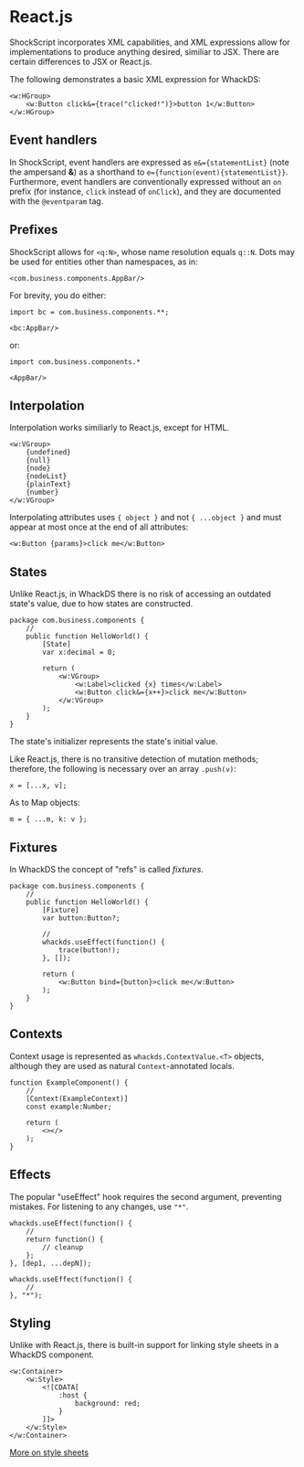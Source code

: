 # React.js

ShockScript incorporates XML capabilities, and XML expressions allow for implementations to produce anything desired, similiar to JSX. There are certain differences to JSX or React.js.

The following demonstrates a basic XML expression for WhackDS:

```
<w:HGroup>
    <w:Button click&={trace("clicked!")}>button 1</w:Button>
</w:HGroup>
```

## Event handlers

In ShockScript, event handlers are expressed as `e&={statementList}` (note the ampersand **\&**) as a shorthand to `e={function(event){statementList}}`. Furthermore, event handlers are conventionally expressed without an `on` prefix (for instance, `click` instead of `onClick`), and they are documented with the `@eventparam` tag.

## Prefixes

ShockScript allows for `<q:N>`, whose name resolution equals `q::N`. Dots may be used for entities other than namespaces, as in:

```
<com.business.components.AppBar/>
```

For brevity, you do either:

```
import bc = com.business.components.**;

<bc:AppBar/>
```

or:

```
import com.business.components.*

<AppBar/>
```

## Interpolation

Interpolation works similiarly to React.js, except for HTML.

```
<w:VGroup>
    {undefined}
    {null}
    {node}
    {nodeList}
    {plainText}
    {number}
</w:VGroup>
```

Interpolating attributes uses `{ object }` and not `{ ...object }` and must appear at most once at the end of all attributes:

```
<w:Button {params}>click me</w:Button>
```

## States

Unlike React.js, in WhackDS there is no risk of accessing an outdated state's value, due to how states are constructed.

```
package com.business.components {
    //
    public function HelloWorld() {
        [State]
        var x:decimal = 0;

        return (
            <w:VGroup>
                <w:Label>clicked {x} times</w:Label>
                <w:Button click&={x++}>click me</w:Button>
            </w:VGroup>
        );
    }
}
```

The state's initializer represents the state's initial value.

Like React.js, there is no transitive detection of mutation methods; therefore, the following is necessary over an array `.push(v)`:

```
x = [...x, v];
```

As to Map objects:

```
m = { ...m, k: v };
```

## Fixtures

In WhackDS the concept of "refs" is called *fixtures*.

```
package com.business.components {
    //
    public function HelloWorld() {
        [Fixture]
        var button:Button?;

        //
        whackds.useEffect(function() {
            trace(button!);
        }, []);

        return (
            <w:Button bind={button}>click me</w:Button>
        );
    }
}
```

## Contexts

Context usage is represented as `whackds.ContextValue.<T>` objects, although they are used as natural `Context`-annotated locals.

```
function ExampleComponent() {
    //
    [Context(ExampleContext)]
    const example:Number;

    return (
        <></>
    );
}
```

## Effects

The popular "useEffect" hook requires the second argument, preventing mistakes. For listening to any changes, use `"*"`.

```
whackds.useEffect(function() {
    //
    return function() {
        // cleanup
    };
}, [dep1, ...depN]);

whackds.useEffect(function() {
    //
}, "*");
```

## Styling

Unlike with React.js, there is built-in support for linking style sheets in a WhackDS component.

```
<w:Container>
    <w:Style>
        <![CDATA[
            :host {
                background: red;
            }
        ]]>
    </w:Style>
</w:Container>
```


[More on style sheets](../xml-capabilities/whack.md#linking-cascading-style-sheets)
